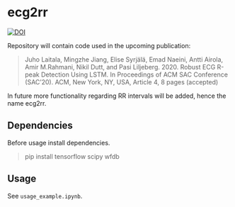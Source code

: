 # ecg2rr
[![DOI](https://zenodo.org/badge/216735595.svg)](https://zenodo.org/badge/latestdoi/216735595)


Repository will contain code used in the upcoming publication:

> Juho Laitala, Mingzhe Jiang, Elise Syrjälä, Emad Naeini, Antti Airola, Amir M.Rahmani, Nikil Dutt, and Pasi Liljeberg. 2020. Robust ECG R-peak Detection Using LSTM. In Proceedings of ACM SAC Conference (SAC’20). ACM, New York, NY, USA, Article 4, 8 pages (accepted)

In future more functionality regarding RR intervals will be added, hence the name ecg2rr.

## Dependencies

Before usage install dependencies.

> pip install tensorflow scipy wfdb

## Usage

See `usage_example.ipynb`.


